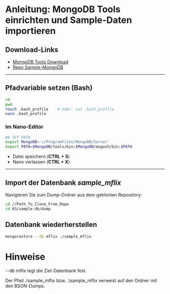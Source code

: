 # Anleitung: MongoDB Tools einrichten und Sample-Daten importieren

## Download-Links
- [MongoDB Tools Download](https://www.mongodb.com/try/download/database-tools)  
- [Repo Sample-MongoDB](https://github.com/huynhsamha/quick-mongo-atlas-datasets)

---

## Pfadvariable setzen (Bash)

```bash
cd
pwd
touch .bash_profile    # oder: cat .bash_profile
nano .bash_profile
````

### Im Nano-Editor

```bash
## SET PATH
export MongoDB='c/ProgramFiles/MongoDB/Server'
export PATH=$MongoDB/tools/bin:$MongoDB/mogosh/bin:$PATH
```

* Datei speichern (**CTRL + S**)
* Nano verlassen (**CTRL + X**)

---

## Import der Datenbank *sample_mflix*

Navigieren Sie zum Dump-Ordner aus dem geklonten Repository:

```bash
cd //Path_To_Clone_From_Repo
cd 03/sample-db/dump
```

## Datenbank wiederherstellen

```bash
mongorestore --db mflix ./sample_mflix
```

# Hinweise
--db mflix legt die Ziel-Datenbank fest.

Der Pfad ./sample_mflix bzw. .\sample_mflix verweist auf den Ordner mit den BSON-Dumps.
